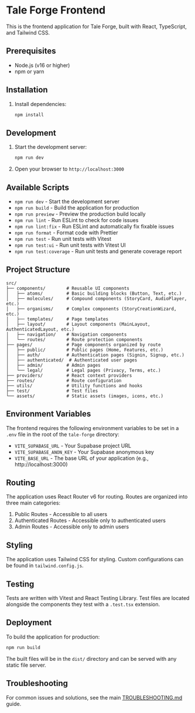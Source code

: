 # Tale Forge Frontend

This is the frontend application for Tale Forge, built with React, TypeScript, and Tailwind CSS.

## Prerequisites

- Node.js (v16 or higher)
- npm or yarn

## Installation

1. Install dependencies:
   ```bash
   npm install
   ```

## Development

1. Start the development server:
   ```bash
   npm run dev
   ```

2. Open your browser to `http://localhost:3000`

## Available Scripts

- `npm run dev` - Start the development server
- `npm run build` - Build the application for production
- `npm run preview` - Preview the production build locally
- `npm run lint` - Run ESLint to check for code issues
- `npm run lint:fix` - Run ESLint and automatically fix fixable issues
- `npm run format` - Format code with Prettier
- `npm run test` - Run unit tests with Vitest
- `npm run test:ui` - Run unit tests with Vitest UI
- `npm run test:coverage` - Run unit tests and generate coverage report

## Project Structure

```
src/
├── components/        # Reusable UI components
│   ├── atoms/         # Basic building blocks (Button, Text, etc.)
│   ├── molecules/     # Compound components (StoryCard, AudioPlayer, etc.)
│   ├── organisms/     # Complex components (StoryCreationWizard, etc.)
│   ├── templates/     # Page templates
│   ├── layout/        # Layout components (MainLayout, AuthenticatedLayout, etc.)
│   ├── navigation/    # Navigation components
│   └── routes/        # Route protection components
├── pages/             # Page components organized by route
│   ├── public/        # Public pages (Home, Features, etc.)
│   ├── auth/          # Authentication pages (Signin, Signup, etc.)
│   ├── authenticated/  # Authenticated user pages
│   ├── admin/         # Admin pages
│   └── legal/         # Legal pages (Privacy, Terms, etc.)
├── providers/         # React context providers
├── routes/            # Route configuration
├── utils/             # Utility functions and hooks
├── test/              # Test files
└── assets/            # Static assets (images, icons, etc.)
```

## Environment Variables

The frontend requires the following environment variables to be set in a `.env` file in the root of the `tale-forge` directory:

- `VITE_SUPABASE_URL` - Your Supabase project URL
- `VITE_SUPABASE_ANON_KEY` - Your Supabase anonymous key
- `VITE_BASE_URL` - The base URL of your application (e.g., http://localhost:3000)

## Routing

The application uses React Router v6 for routing. Routes are organized into three main categories:

1. Public Routes - Accessible to all users
2. Authenticated Routes - Accessible only to authenticated users
3. Admin Routes - Accessible only to admin users

## Styling

The application uses Tailwind CSS for styling. Custom configurations can be found in `tailwind.config.js`.

## Testing

Tests are written with Vitest and React Testing Library. Test files are located alongside the components they test with a `.test.tsx` extension.

## Deployment

To build the application for production:

```bash
npm run build
```

The built files will be in the `dist/` directory and can be served with any static file server.

## Troubleshooting

For common issues and solutions, see the main [TROUBLESHOOTING.md](../TROUBLESHOOTING.md) guide.
